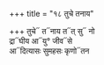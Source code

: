 +++
title = "१८ तुचे तनाय"

+++
तुचे᳓ त᳓नाय त᳓त् सु᳓ नो  
द्रा᳓घीय आ᳓यु° जीव᳓से  
आ᳓दित्यासः सुमहसः कृणो᳓तन